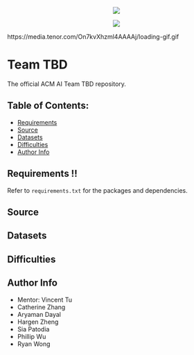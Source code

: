 <!-- ![](https://art.pixilart.com/eab99c6c66a7084.gif) -->
<p align="center">
  <img src="https://media.tenor.com/9CqTZoKN-KsAAAAC/loading-windows.gif" />
</p>
<p align="center">
  <img src="https://media.tenor.com/On7kvXhzml4AAAAj/loading-gif.gif" />
</p>
https://media.tenor.com/On7kvXhzml4AAAAj/loading-gif.gif

# Team TBD
The official ACM AI Team TBD repository.

## Table of Contents:
- [Requirements](https://github.com/acmucsd-projects/fa23-ai-team-2#requirements-)
- [Source](https://github.com/acmucsd-projects/fa23-ai-team-2#source)
- [Datasets](https://github.com/acmucsd-projects/fa23-ai-team-2#datasets)
- [Difficulties](https://github.com/acmucsd-projects/fa23-ai-team-2#difficulties)
- [Author Info](https://github.com/acmucsd-projects/fa23-ai-team-2#author-info)

## Requirements !!

Refer to `requirements.txt` for the packages and dependencies.

## Source

## Datasets

## Difficulties

## Author Info
- Mentor: Vincent Tu
- Catherine Zhang
- Aryaman Dayal
- Hargen Zheng
- Sia Patodia
- Phillip Wu
- Ryan Wong
